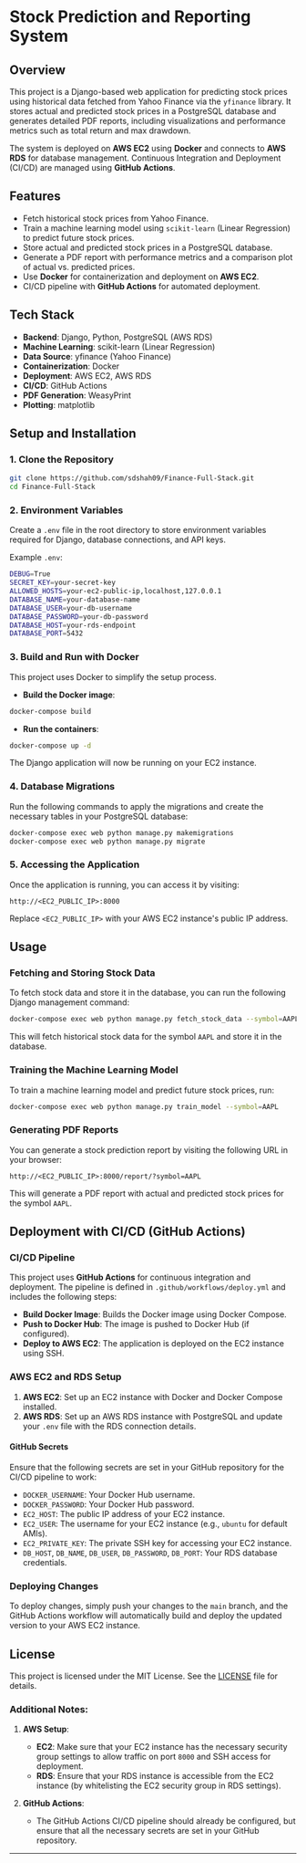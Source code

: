 # Stock Prediction and Reporting System

## Overview

This project is a Django-based web application for predicting stock prices using historical data fetched from Yahoo Finance via the `yfinance` library. It stores actual and predicted stock prices in a PostgreSQL database and generates detailed PDF reports, including visualizations and performance metrics such as total return and max drawdown.

The system is deployed on **AWS EC2** using **Docker** and connects to **AWS RDS** for database management. Continuous Integration and Deployment (CI/CD) are managed using **GitHub Actions**.

## Features

- Fetch historical stock prices from Yahoo Finance.
- Train a machine learning model using `scikit-learn` (Linear Regression) to predict future stock prices.
- Store actual and predicted stock prices in a PostgreSQL database.
- Generate a PDF report with performance metrics and a comparison plot of actual vs. predicted prices.
- Use **Docker** for containerization and deployment on **AWS EC2**.
- CI/CD pipeline with **GitHub Actions** for automated deployment.

## Tech Stack

- **Backend**: Django, Python, PostgreSQL (AWS RDS)
- **Machine Learning**: scikit-learn (Linear Regression)
- **Data Source**: yfinance (Yahoo Finance)
- **Containerization**: Docker
- **Deployment**: AWS EC2, AWS RDS
- **CI/CD**: GitHub Actions
- **PDF Generation**: WeasyPrint
- **Plotting**: matplotlib

## Setup and Installation

### 1. Clone the Repository

```bash
git clone https://github.com/sdshah09/Finance-Full-Stack.git
cd Finance-Full-Stack
```

### 2. Environment Variables

Create a `.env` file in the root directory to store environment variables required for Django, database connections, and API keys.

Example `.env`:

```bash
DEBUG=True
SECRET_KEY=your-secret-key
ALLOWED_HOSTS=your-ec2-public-ip,localhost,127.0.0.1
DATABASE_NAME=your-database-name
DATABASE_USER=your-db-username
DATABASE_PASSWORD=your-db-password
DATABASE_HOST=your-rds-endpoint
DATABASE_PORT=5432
```

### 3. Build and Run with Docker

This project uses Docker to simplify the setup process.

- **Build the Docker image**:

```bash
docker-compose build
```

- **Run the containers**:

```bash
docker-compose up -d
```

The Django application will now be running on your EC2 instance.

### 4. Database Migrations

Run the following commands to apply the migrations and create the necessary tables in your PostgreSQL database:

```bash
docker-compose exec web python manage.py makemigrations
docker-compose exec web python manage.py migrate
```

### 5. Accessing the Application

Once the application is running, you can access it by visiting:

```
http://<EC2_PUBLIC_IP>:8000
```

Replace `<EC2_PUBLIC_IP>` with your AWS EC2 instance's public IP address.

## Usage

### Fetching and Storing Stock Data

To fetch stock data and store it in the database, you can run the following Django management command:

```bash
docker-compose exec web python manage.py fetch_stock_data --symbol=AAPL
```

This will fetch historical stock data for the symbol `AAPL` and store it in the database.

### Training the Machine Learning Model

To train a machine learning model and predict future stock prices, run:

```bash
docker-compose exec web python manage.py train_model --symbol=AAPL
```

### Generating PDF Reports

You can generate a stock prediction report by visiting the following URL in your browser:

```
http://<EC2_PUBLIC_IP>:8000/report/?symbol=AAPL
```

This will generate a PDF report with actual and predicted stock prices for the symbol `AAPL`.

## Deployment with CI/CD (GitHub Actions)

### CI/CD Pipeline

This project uses **GitHub Actions** for continuous integration and deployment. The pipeline is defined in `.github/workflows/deploy.yml` and includes the following steps:

- **Build Docker Image**: Builds the Docker image using Docker Compose.
- **Push to Docker Hub**: The image is pushed to Docker Hub (if configured).
- **Deploy to AWS EC2**: The application is deployed on the EC2 instance using SSH.

### AWS EC2 and RDS Setup

1. **AWS EC2**: Set up an EC2 instance with Docker and Docker Compose installed.
2. **AWS RDS**: Set up an AWS RDS instance with PostgreSQL and update your `.env` file with the RDS connection details.

#### GitHub Secrets

Ensure that the following secrets are set in your GitHub repository for the CI/CD pipeline to work:

- `DOCKER_USERNAME`: Your Docker Hub username.
- `DOCKER_PASSWORD`: Your Docker Hub password.
- `EC2_HOST`: The public IP address of your EC2 instance.
- `EC2_USER`: The username for your EC2 instance (e.g., `ubuntu` for default AMIs).
- `EC2_PRIVATE_KEY`: The private SSH key for accessing your EC2 instance.
- `DB_HOST`, `DB_NAME`, `DB_USER`, `DB_PASSWORD`, `DB_PORT`: Your RDS database credentials.

### Deploying Changes

To deploy changes, simply push your changes to the `main` branch, and the GitHub Actions workflow will automatically build and deploy the updated version to your AWS EC2 instance.

## License

This project is licensed under the MIT License. See the [LICENSE](LICENSE) file for details.


### Additional Notes:

1. **AWS Setup**:
   - **EC2**: Make sure that your EC2 instance has the necessary security group settings to allow traffic on port `8000` and SSH access for deployment.
   - **RDS**: Ensure that your RDS instance is accessible from the EC2 instance (by whitelisting the EC2 security group in RDS settings).

2. **GitHub Actions**:
   - The GitHub Actions CI/CD pipeline should already be configured, but ensure that all the necessary secrets are set in your GitHub repository.

---

